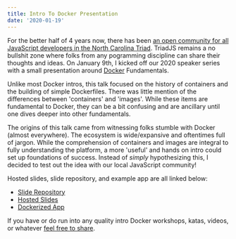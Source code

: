 ```yaml
---
title: Intro To Docker Presentation
date: '2020-01-19'
---
```


For the better half of 4 years now,
there has been [an open community for all JavaScript developers in the North Carolina Triad][tjs].
TriadJS remains a no bullshit zone where folks from any pogramming discipline can share their thoughts and ideas.
On January 9th, I kicked off our 2020 speaker series with a small presentation around [Docker][dock] Fundamentals.

Unlike most Docker intros,
this talk focused on the history of containers and the building of simple Dockerfiles.
There was little mention of the differences between 'containers' and 'images'.
While these items are fundamental to Docker,
they can be a bit confusing and are ancillary until one dives deeper into other fundamentals.

The origins of this talk came from witnessing folks stumble with Docker (almost everywhere).
The ecosystem is wide/expansive and oftentimes full of jargon.
While the comprehension of containers and images are integral to fully understanding the platform,
a more 'useful' and hands on intro could set up foundations of success.
Instead of _simply_ hypothesizing this,
I decided to test out the idea with our local JavaScript community!

Hosted slides, slide repository, and example app are all linked below:

- [Slide Repository][slid]
- [Hosted Slides][host]
- [Dockerized App][app]

If you have or do run into any quality intro Docker
workshops, katas, videos, or whatever [feel free to share][twit].

[tjs]: https://www.meetup.com/Triad-JS/
[slid]: https://github.com/braidn/jan-2020-triadjs
[host]: https://optimistic-sammet-a3dd98.netlify.com/
[app]: https://github.com/braidn/tiny-graphql
[twit]: https://twitter.com/braidn
[dock]: https://www.docker.com/
